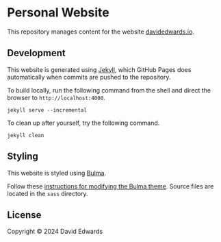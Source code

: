 # Personal Website

This repository manages content for the website [davidedwards.io](https://davidedwards.io).

## Development

This website is generated using [Jekyll](https://jekyllrb.com/), which GitHub Pages does automatically when commits are pushed to the repository.

To build locally, run the following command from the shell and direct the browser to `http://localhost:4000`.

```shell
jekyll serve --incremental
```

To clean up after yourself, try the following command.

```shell
jekyll clean
```

## Styling

This website is styled using [Bulma](https://bulma.io).

Follow these [instructions for modifying the Bulma theme](https://bulma.io/documentation/customize/with-sass/). Source files are located in the `sass` directory.

## License

Copyright © 2024 David Edwards
